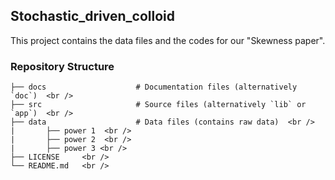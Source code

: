 ## Stochastic_driven_colloid

This project contains the data files and the codes for our "Skewness paper".

### Repository Structure


    ├── docs                    # Documentation files (alternatively `doc`)  <br />
    ├── src                     # Source files (alternatively `lib` or `app`)  <br />
    ├── data                    # Data files (contains raw data)  <br />
    |       ├── power 1  <br />
    |       ├── power 2  <br />
    |       ├── power 3 <br />
    ├── LICENSE     <br />
    └── README.md   <br />
